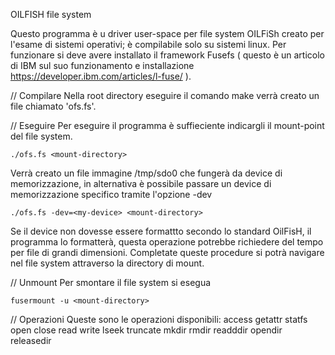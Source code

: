 
OILFISH file system


Questo programma è u driver user-space per file system OILFiSh
creato per l'esame di sistemi operativi; è compilabile solo su
sistemi linux.
Per funzionare si deve avere installato il framework Fusefs
( questo è un articolo di IBM sul suo funzionamento e installazione 
https://developer.ibm.com/articles/l-fuse/ ).

// Compilare
Nella root directory eseguire il comando 
    make
verrà creato un file chiamato 'ofs.fs'.

// Eseguire
Per eseguire il programma è suffieciente indicargli il mount-point
del file system.

    ./ofs.fs <mount-directory>

Verrà creato un file immagine /tmp/sdo0 che fungerà da device di
memorizzazione, in alternativa è possibile passare un device
di memorizzazione specifico tramite l'opzione -dev

    ./ofs.fs -dev=<my-device> <mount-directory>

Se il device non dovesse essere formattto secondo lo standard
OilFisH, il programma lo formatterà, questa operazione potrebbe
richiedere del tempo per file di grandi dimensioni.
Completate queste procedure si potrà navigare nel file system
attraverso la directory di mount.

// Unmount
Per smontare il file system si esegua

    fusermount -u <mount-directory>

// Operazioni
Queste sono le operazioni disponibili:
    access
    getattr
    statfs
    open
    close
    read
    write
    lseek
    truncate
    mkdir
    rmdir
    readddir
    opendir
    releasedir

